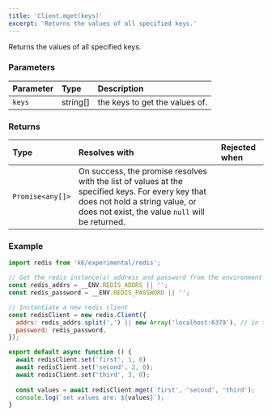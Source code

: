 ```yaml
---
title: 'Client.mget(keys)'
excerpt: 'Returns the values of all specified keys.'
---
```


Returns the values of all specified keys. 

### Parameters

| Parameter | Type     | Description                    |
| :-------- | :------- | :----------------------------- |
| `keys`    | string[] | the keys to get the values of. |


### Returns

| Type             | Resolves with                                                                                                                                                                          | Rejected when |
| :--------------- | :------------------------------------------------------------------------------------------------------------------------------------------------------------------------------------- | :------------ |
| `Promise<any[]>` | On success, the promise resolves with the list of values at the specified keys. For every key that does not hold a string value, or does not exist, the value `null` will be returned. |               |

### Example

<CodeGroup labels={[]}>

```javascript
import redis from 'k6/experimental/redis';

// Get the redis instance(s) address and password from the environment
const redis_addrs = __ENV.REDIS_ADDRS || '';
const redis_password = __ENV.REDIS_PASSWORD || '';

// Instantiate a new redis client
const redisClient = new redis.Client({
  addrs: redis_addrs.split(',') || new Array('localhost:6379'), // in the form of 'host:port', separated by commas
  password: redis_password,
});

export default async function () {
  await redisClient.set('first', 1, 0)
  await redisClient.set('second', 2, 0);
  await redisClient.set('third', 3, 0);
  
  const values = await redisClient.mget('first', 'second', 'third');
  console.log(`set values are: ${values}`);
}
```

</CodeGroup>